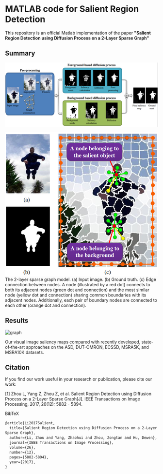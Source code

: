 # MATLAB code for Salient Region Detection

This repository is an official Matlab implementation of the paper **"Salient Region Detection using Diffusion Process on a 2-Layer Sparse Graph"** 

## Summary
![overview](./Fig/Fig3.png)


![graph](./Fig/Fig4.png)
The 2-layer sparse graph model. (a) Input image. (b) Ground truth. (c) Edge connection between nodes. A node (illustrated by a red dot) connects to both its adjacent nodes (green dot and connection) and the most similar node (yellow dot and connection) sharing common boundaries with its adjacent nodes. Additionally, each pair of boundary nodes are connected to each other (orange dot and connection).

## Results
![graph](./Fig/Fig9.png)

Our visual image saliency maps compared with recently developed, state-of-the-art approaches on the ASD, DUT-OMRON, ECSSD, MSRA5K, and
MSRA10K datasets.


## Citation
If you find our work useful in your research or publication, please cite our work:

[1] Zhou L, Yang Z, Zhou Z, et al. Salient Region Detection using Diffusion Process on a 2-Layer Sparse Graph[J]. IEEE Transactions on Image Processing, 2017, 26(12): 5882 - 5894.

BibTeX
```
@article{Li2017Salient,
  title={Salient Region Detection using Diffusion Process on a 2-Layer Sparse Graph},
  author={Li, Zhou and Yang, Zhaohui and Zhou, Zongtan and Hu, Dewen},
  journal={IEEE Transactions on Image Processing},
  volume={26},
  number={12},
  pages={5882-5894},
  year={2017},
}
```

